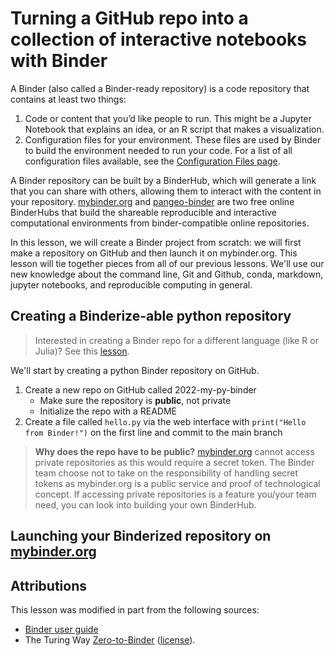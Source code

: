 # Turning a GitHub repo into a collection of interactive notebooks with Binder

A Binder (also called a Binder-ready repository) is a code repository that contains at least two things:

1. Code or content that you’d like people to run. This might be a Jupyter Notebook that explains an idea, or an R script that makes a visualization.
2. Configuration files for your environment. These files are used by Binder to build the environment needed to run your code. For a list of all configuration files available, see the [Configuration Files page](https://mybinder.readthedocs.io/en/latest/using/config_files.html#config-files).

A Binder repository can be built by a BinderHub, which will generate a link that you can share with others, allowing them to interact with the content in your repository.
[mybinder.org](https://mybinder.org/) and [pangeo-binder](https://hub.aws-uswest2-binder.pangeo.io/hub/login?next=%2Fhub%2Fapi%2Foauth2%2Fauthorize%3Fclient_id%3Dauth0%26redirect_uri%3Dhttps%253A%252F%252Faws-uswest2-binder.pangeo.io%252Foauth_callback%26response_type%3Dcode%26state%3DeyJ1dWlkIjogIjA1NTM1MTk4YmZlYTQ0NmVhMDhkZDU0NGYwZTlhNzAyIiwgIm5leHRfdXJsIjogIi8ifQ) are two free online BinderHubs that build the shareable reproducible and interactive computational environments from binder-compatible online repositories.

In this lesson, we will create a Binder project from scratch: we will first make a repository on GitHub and then launch it on mybinder.org.
This lesson will tie together pieces from all of our previous lessons. 
We'll use our new knowledge about the command line, Git and Github, conda, markdown, jupyter notebooks, and reproducible computing in general.

## Creating a Binderize-able python repository

> Interested in creating a Binder repo for a different language (like R or Julia)?
> See this [lesson](https://the-turing-way.netlify.app/communication/binder/zero-to-binder.html).

We'll start by creating a python Binder repository on GitHub.

1. Create a new repo on GitHub called 2022-my-py-binder
    * Make sure the repository is **public**, not private
    * Initialize the repo with a README
2. Create a file called `hello.py` via the web interface with `print("Hello from Binder!")` on the first line and commit to the main branch

> **Why does the repo have to be public?** [mybinder.org](https://mybinder.org) cannot access private repositories as this would require a secret token. 
> The Binder team choose not to take on the responsibility of handling secret tokens as mybinder.org is a public service and proof of technological concept. 
> If accessing private repositories is a feature you/your team need, you can look into building your own BinderHub.

## Launching your Binderized repository on [mybinder.org](https://mybinder.org)

## Attributions

This lesson was modified in part from the following sources:

* [Binder user guide](https://mybinder.readthedocs.io/en/latest/introduction.html)
* The Turing Way [Zero-to-Binder](https://the-turing-way.netlify.app/communication/binder/zero-to-binder.html) ([license](https://creativecommons.org/licenses/by/4.0/)).
